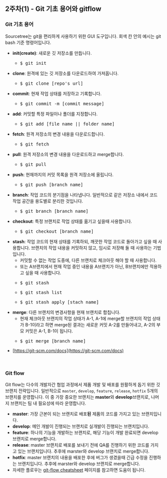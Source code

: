 ## 2주차(1) - Git 기초 용어와 gitflow
### Git 기초 용어
Sourcetree는 git을 편리하게 사용하기 위한 GUI 도구입니다.
회색 칸 안의 예시는 git bash 기준 명령어입니다.
- <b>init(create)</b>: 새로운 깃 저장소를 만듭니다.
  - <pre>$ git init</pre>
- <b>clone</b>: 원격에 있는 깃 저장소를 다운로드하여 가져옵니다.
  - <pre>$ git clone [repo's url]</pre>
- <b>commit</b>: 현재 작업 상태를 저장하고 기록합니다.
  - <pre>$ git commit -m [commit message]</pre>
- <b>add</b>: 커밋할 특정 파일이나 폴더를 지정합니다.
  - <pre>$ git add [file name || folder name]</pre>
- <b>fetch</b>: 원격 저장소의 변경 내용을 다운로드합니다.
  - <pre>$ git fetch</pre>
- <b>pull</b>: 원격 저장소의 변경 내용을 다운로드하고 merge합니다.
  - <pre>$ git pull</pre>
- <b>push</b>: 현재까지의 커밋 목록을 원격 저장소에 올립니다.
  - <pre>$ git push [branch name]</pre>
- <b>branch</b>: 작업 코드의 분기점을 나타냅니다. 일반적으로 같은 저장소 내에서 코드 작업 공간을 용도별로 분리한 것입니다.
  - <pre>$ git branch [branch name]</pre>
- <b>checkout</b>: 특정 브랜치로 작업 상태를 옮기고 싶을때 사용합니다.
  - <pre>$ git checkout [branch name]</pre>
- <b>stash</b>: 작업 코드의 현재 상태를 기록하되, 깨끗한 작업 코드로 돌아가고 싶을 때 사용합니다. 브랜치의 작업 내용을 커밋하지 않고, 임시로 저장해 둘 때 사용하는 기법입니다.
  - 커밋할 수 없는 작업 도중에, 다른 브랜치로 체크아웃 해야 할 때 사용합니다.
  - 또는 A브랜치에서 현재 작업 중인 내용을 A브랜치가 아닌, B브랜치에만 적용하고 싶을 때 사용합니다.
  - <pre>$ git stash</pre>
  - <pre>$ git stash list</pre>
  - <pre>$ git stash apply [stach name]</pre>
- <b>merge</b>: 다른 브랜치의 변경사항을 현재 브랜치로 합칩니다.
  - 현재 체크아웃 브랜치의 작업 상태가 A-1, A-1에 merge할 브랜치의 작업 상태가 B-1이라고 하면 merge된 결과는 새로운 커밋 A-2를 만들어내고, A-2의 부모 커밋은 A-1, B-1이 됩니다. 
  - <pre>$ git merge [branch name]</pre>
- [https://git-scm.com/docs](https://git-scm.com/docs)
<br>

### Git flow
Git flow는 다수의 개발자간 협업 과정에서 제품 개발 및 배포를 원활하게 돕기 위한 깃 브랜치 전략입니다. 일반적으로 `master`, `develop`, `feature`, `release`, `hotfix` 5개의 브랜치를 운영합니다. 이 중 가장 중요한 브랜치는 <b>master</b>와 <b>develop</b>브랜치로, 나머지 브랜치는 팀 내 필요성에 따라 운영합니다.
- <b>master</b>: 가장 근본이 되는 브랜치로 배포<b>된</b> 제품의 코드를 가지고 있는 브랜치입니다.
- <b>develop</b>: 메인 개발이 진행되는 브랜치로 실개발이 진행되는 브랜치입니다.
- <b>feature</b>: 하나의 기능을 개발하는 브랜치로, 해당 기능이 개발 완료되면 develop 브랜치로 merge합니다.
- <b>release</b>: master 브랜치로 배포를 보내기 전에 QA를 진행하기 위한 코드를 가지고 있는 브랜치입니다. 추후에 marster와 develop 브랜치로 merge합니다.
- <b>hotfix</b>: master 브랜치의 내용을 배포한 후에 버그가 생겼을때 긴급 수정을 진행하는 브랜치입니다. 추후에 marster와 develop 브랜치로 merge합니다.
- 자세한 플로우는 [git-flow cheatsheet](https://danielkummer.github.io/git-flow-cheatsheet/index.ko_KR.html) 페이지를 참고하면 도움이 됩니다.
